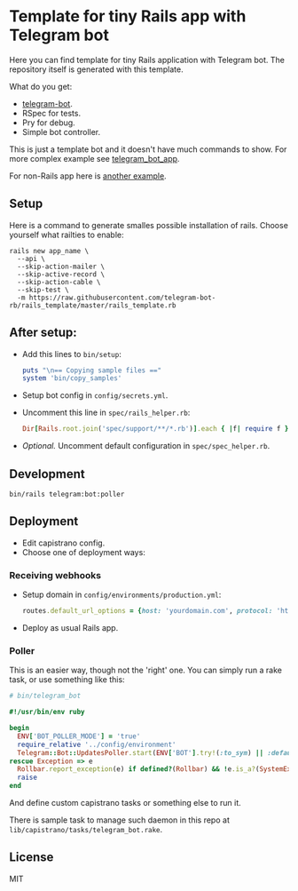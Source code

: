 # Template for tiny Rails app with Telegram bot

Here you can find template for tiny Rails application with Telegram bot.
The repository itself is generated with this template.

What do you get:

- [telegram-bot](https://github.com/telegram-bot-rb/telegram-bot).
- RSpec for tests.
- Pry for debug.
- Simple bot controller.

This is just a template bot and it doesn't have much commands to show.
For more complex example see
[telegram_bot_app](https://github.com/telegram-bot-rb/telegram_bot_app).

For non-Rails app here is
[another example](https://github.com/telegram-bot-rb/telegram-bot/wiki/Non-rails-application).

## Setup

Here is a command to generate smalles possible installation of rails.
Choose yourself what railties to enable:

```
rails new app_name \
  --api \
  --skip-action-mailer \
  --skip-active-record \
  --skip-action-cable \
  --skip-test \
  -m https://raw.githubusercontent.com/telegram-bot-rb/rails_template/master/rails_template.rb
```

## After setup:

- Add this lines to `bin/setup`:
  ```ruby
  puts "\n== Copying sample files =="
  system 'bin/copy_samples'
  ```

- Setup bot config in `config/secrets.yml`.

- Uncomment this line in `spec/rails_helper.rb`:
  ```ruby
  Dir[Rails.root.join('spec/support/**/*.rb')].each { |f| require f }
  ```

- _Optional._ Uncomment default configuration in `spec/spec_helper.rb`.

## Development

    bin/rails telegram:bot:poller

## Deployment

- Edit capistrano config.
- Choose one of deployment ways:

### Receiving webhooks

- Setup domain in `config/environments/production.yml`:
  ```ruby
  routes.default_url_options = {host: 'yourdomain.com', protocol: 'https'}
  ```

- Deploy as usual Rails app.

### Poller

This is an easier way, though not the 'right' one.
You can simply run a rake task, or use something like this:

```ruby
# bin/telegram_bot

#!/usr/bin/env ruby

begin
  ENV['BOT_POLLER_MODE'] = 'true'
  require_relative '../config/environment'
  Telegram::Bot::UpdatesPoller.start(ENV['BOT'].try!(:to_sym) || :default)
rescue Exception => e
  Rollbar.report_exception(e) if defined?(Rollbar) && !e.is_a?(SystemExit)
  raise
end
```

And define custom capistrano tasks or something else to run it.

There is sample task to manage such daemon in this repo
at `lib/capistrano/tasks/telegram_bot.rake`.

## License

MIT
